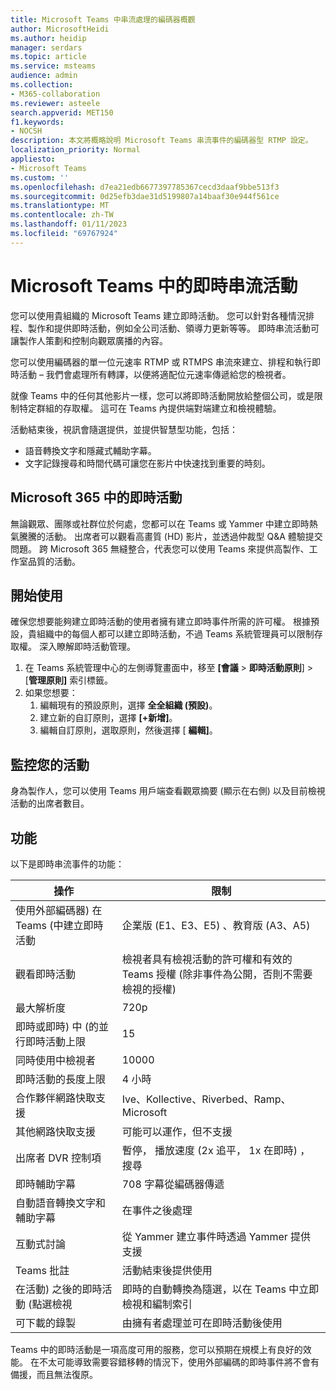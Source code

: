 ```yaml
---
title: Microsoft Teams 中串流處理的編碼器概觀
author: MicrosoftHeidi
ms.author: heidip
manager: serdars
ms.topic: article
ms.service: msteams
audience: admin
ms.collection:
- M365-collaboration
ms.reviewer: asteele
search.appverid: MET150
f1.keywords:
- NOCSH
description: 本文將概略說明 Microsoft Teams 串流事件的編碼器型 RTMP 設定。
localization_priority: Normal
appliesto:
- Microsoft Teams
ms.custom: ''
ms.openlocfilehash: d7ea21edb6677397785367cecd3daaf9bbe513f3
ms.sourcegitcommit: 0d25efb3dae31d5199807a14baaf30e944f561ce
ms.translationtype: MT
ms.contentlocale: zh-TW
ms.lasthandoff: 01/11/2023
ms.locfileid: "69767924"
---
```

# <a name="live-streaming-events-in-microsoft-teams"></a>Microsoft Teams 中的即時串流活動

您可以使用貴組織的 Microsoft Teams 建立即時活動。 您可以針對各種情況排程、製作和提供即時活動，例如全公司活動、領導力更新等等。 即時串流活動可讓製作人策劃和控制向觀眾廣播的內容。

您可以使用編碼器的單一位元速率 RTMP 或 RTMPS 串流來建立、排程和執行即時活動 – 我們會處理所有轉譯，以便將適配位元速率傳遞給您的檢視者。

就像 Teams 中的任何其他影片一樣，您可以將即時活動開放給整個公司，或是限制特定群組的存取權。 這可在 Teams 內提供端對端建立和檢視體驗。

活動結束後，視訊會隨選提供，並提供智慧型功能，包括：

- 語音轉換文字和隱藏式輔助字幕。
- 文字記錄搜尋和時間代碼可讓您在影片中快速找到重要的時刻。

## <a name="live-events-in-microsoft-365"></a>Microsoft 365 中的即時活動

無論觀眾、團隊或社群位於何處，您都可以在 Teams 或 Yammer 中建立即時熱氣騰騰的活動。 出席者可以觀看高畫質 (HD) 影片，並透過仲裁型 Q&A 體驗提交問題。 跨 Microsoft 365 無縫整合，代表您可以使用 Teams 來提供高製作、工作室品質的活動。

## <a name="get-started"></a>開始使用

確保您想要能夠建立即時活動的使用者擁有建立即時事件所需的許可權。 根據預設，貴組織中的每個人都可以建立即時活動，不過 Teams 系統管理員可以限制存取權。 深入瞭解即時活動管理。

1. 在 Teams 系統管理中心的左側導覽畫面中，移至 **[會議**  >  **即時活動原則**] > [**管理原則]** 索引標籤。
1. 如果您想要：
    1. 編輯現有的預設原則，選擇 **全全組織 (預設)**。
    1. 建立新的自訂原則，選擇 **[+新增]**。
    1. 編輯自訂原則，選取原則，然後選擇 [ **編輯]**。

## <a name="monitor-your-event"></a>監控您的活動

身為製作人，您可以使用 Teams 用戶端查看觀眾摘要 (顯示在右側) 以及目前檢視活動的出席者數目。

## <a name="capabilities"></a>功能

以下是即時串流事件的功能：

|操作                                            |限制                                                               |
|-----------------------------------------------------|---------------------------------------------------------------------|
|使用外部編碼器) 在 Teams (中建立即時活動  |企業版 (E1、E3、E5) 、教育版 (A3、A5)                           |
|觀看即時活動                                     |檢視者具有檢視活動的許可權和有效的 Teams 授權 (除非事件為公開，否則不需要檢視的授權)  |
|最大解析度                                   |720p                                                                 |
|即時或即時) 中 (的並行即時活動上限 |15                                                                   |
|同時使用中檢視者                            |10000                                                                |
|即時活動的長度上限                         |4 小時                                                              |
|合作夥伴網路快取支援                      |Ive、Kollective、Riverbed、Ramp、Microsoft                          |
|其他網路快取支援                        |可能可以運作，但不支援                                        |
|出席者 DVR 控制項                                |暫停， 播放速度 (2x 追平， 1x 在即時) ， 搜尋                |
|即時輔助字幕                                   |708 字幕從編碼器傳遞                                |
|自動語音轉換文字和輔助字幕                |在事件之後處理                                            |
|互動式討論                              |從 Yammer 建立事件時透過 Yammer 提供支援           |
|Teams 批註                                       |活動結束後提供使用                                       |
|在活動) 之後的即時活動 (點選檢視        |即時的自動轉換為隨選，以在 Teams 中立即檢視和編制索引 |
|可下載的錄製                               |由擁有者處理並可在即時活動後使用               |

Teams 中的即時活動是一項高度可用的服務，您可以預期在規模上有良好的效能。 在不太可能導致需要容錯移轉的情況下，使用外部編碼的即時事件將不會有備援，而且無法復原。
